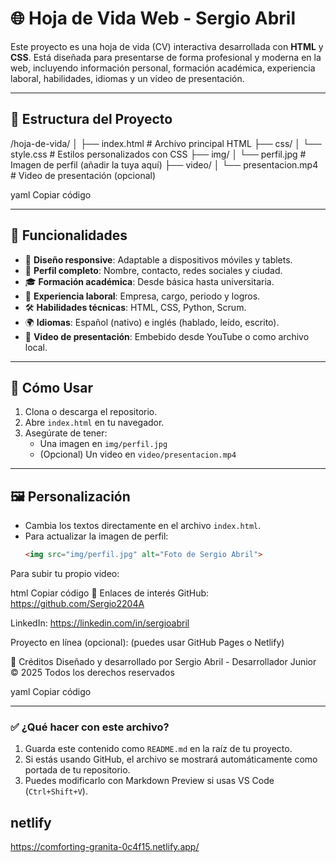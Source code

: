 # 🌐 Hoja de Vida Web - Sergio Abril

Este proyecto es una hoja de vida (CV) interactiva desarrollada con **HTML** y **CSS**. Está diseñada para presentarse de forma profesional y moderna en la web, incluyendo información personal, formación académica, experiencia laboral, habilidades, idiomas y un video de presentación.

---

## 📁 Estructura del Proyecto

/hoja-de-vida/
│
├── index.html # Archivo principal HTML
├── css/
│ └── style.css # Estilos personalizados con CSS
├── img/
│ └── perfil.jpg # Imagen de perfil (añadir la tuya aquí)
├── video/
│ └── presentacion.mp4 # Video de presentación (opcional)

yaml
Copiar código

---

## 🎯 Funcionalidades

- 📌 **Diseño responsive**: Adaptable a dispositivos móviles y tablets.
- 👤 **Perfil completo**: Nombre, contacto, redes sociales y ciudad.
- 🎓 **Formación académica**: Desde básica hasta universitaria.
- 💼 **Experiencia laboral**: Empresa, cargo, periodo y logros.
- 🛠️ **Habilidades técnicas**: HTML, CSS, Python, Scrum.
- 🌍 **Idiomas**: Español (nativo) e inglés (hablado, leído, escrito).
- 🎥 **Video de presentación**: Embebido desde YouTube o como archivo local.

---

## 🚀 Cómo Usar

1. Clona o descarga el repositorio.
2. Abre `index.html` en tu navegador.
3. Asegúrate de tener:
   - Una imagen en `img/perfil.jpg`
   - (Opcional) Un video en `video/presentacion.mp4`

---

## 🖼️ Personalización

- Cambia los textos directamente en el archivo `index.html`.
- Para actualizar la imagen de perfil:
  ```html
  <img src="img/perfil.jpg" alt="Foto de Sergio Abril">
Para subir tu propio video:

html
Copiar código
<source src="video/presentacion.mp4" type="video/mp4">
🔗 Enlaces de interés
GitHub: https://github.com/Sergio2204A

LinkedIn: https://linkedin.com/in/sergioabril

Proyecto en línea (opcional): (puedes usar GitHub Pages o Netlify)

📌 Créditos
Diseñado y desarrollado por Sergio Abril - Desarrollador Junior
© 2025 Todos los derechos reservados

yaml
Copiar código

---

### ✅ ¿Qué hacer con este archivo?

1. Guarda este contenido como `README.md` en la raíz de tu proyecto.
2. Si estás usando GitHub, el archivo se mostrará automáticamente como portada de tu repositorio.
3. Puedes modificarlo con Markdown Preview si usas VS Code (`Ctrl+Shift+V`).

## netlify 
https://comforting-granita-0c4f15.netlify.app/
